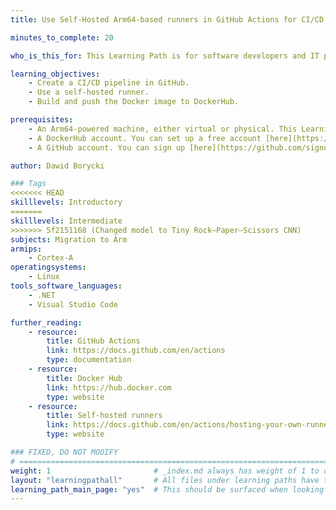 ```yaml
---
title: Use Self-Hosted Arm64-based runners in GitHub Actions for CI/CD

minutes_to_complete: 20

who_is_this_for: This Learning Path is for software developers and IT practitioners who want to learn how to use GitHub Actions for CI/CD purposes.

learning_objectives:
    - Create a CI/CD pipeline in GitHub.
    - Use a self-hosted runner.
    - Build and push the Docker image to DockerHub.

prerequisites:
    - An Arm64-powered machine, either virtual or physical. This Learning Path demonstration uses an Arm64-powered VM with Ubuntu 22.04.
    - A DockerHub account. You can set up a free account [here](https://hub.docker.com/signup).
    - A GitHub account. You can sign up [here](https://github.com/signup).

author: Dawid Borycki

### Tags
<<<<<<< HEAD
skilllevels: Introductory
=======
skilllevels: Intermediate
>>>>>>> 5f2151168 (Changed model to Tiny Rock–Paper–Scissors CNN)
subjects: Migration to Arm
armips:
    - Cortex-A
operatingsystems:
    - Linux
tools_software_languages:
    - .NET
    - Visual Studio Code

further_reading:
    - resource:
        title: GitHub Actions
        link: https://docs.github.com/en/actions
        type: documentation
    - resource:
        title: Docker Hub
        link: https://hub.docker.com
        type: website
    - resource:
        title: Self-hosted runners
        link: https://docs.github.com/en/actions/hosting-your-own-runners/managing-self-hosted-runners/about-self-hosted-runners
        type: website

### FIXED, DO NOT MODIFY
# ================================================================================
weight: 1                       # _index.md always has weight of 1 to order correctly
layout: "learningpathall"       # All files under learning paths have this same wrapper
learning_path_main_page: "yes"  # This should be surfaced when looking for related content. Only set for _index.md of learning path content.
---
```

